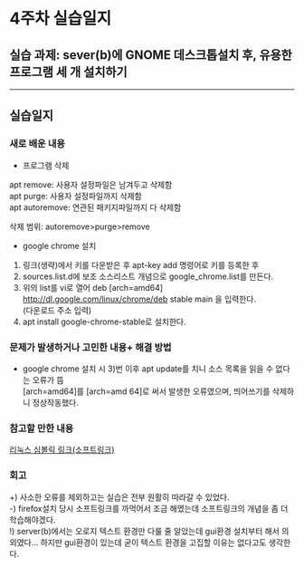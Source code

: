 # 4주차 실습일지

## 실습 과제: sever(b)에 GNOME 데스크톱설치 후, 유용한 프로그램 세 개 설치하기

- - -
## 실습일지


### 새로 배운 내용

* 프로그램 삭제    
    
apt remove: 사용자 설정파일은 남겨두고 삭제함    
apt purge: 사용자 설정파일까지 삭제함    
apt autoremove: 연관된 패키지파일까지 다 삭제함    

삭제 범위: autoremove>purge>remove   

* google chrome 설치    

1) 링크(생략)에서 키를 다운받은 후 apt-key add 명령어로 키를 등록한 후    
2) sources.list.d에 보조 소스리스트 개념으로 google_chrome.list를 만든다. 
3) 위의 list를 vi로 열어 deb [arch=amd64] http://dl.google.com/linux/chrome/deb stable main 을 입력한다.    
(다운로드 주소 입력)
4) apt install google-chrome-stable로 설치한다.


### 문제가 발생하거나 고민한 내용+ 해결 방법
* google chrome 설치 시 3)번 이후 apt update를 치니 소스 목록을 읽을 수 없다는 오류가 뜸   
[arch=amd64]를 [arch=amd 64]로 써서 발생한 오류였으며, 띄어쓰기를 삭제하니 정상작동했다.


### 참고할 만한 내용
[리눅스 심볼릭 링크(소프트링크)](https://server-talk.tistory.com/140)
 
### 회고
+) 사소한 오류를 제외하고는 실습은 전부 원활히 따라갈 수 있었다.   
-) firefox설치 당시 소프트링크를 까먹어서 조금 해멨는데 소프트링크의 개념을 좀 더 학습해야겠다.   
!) server(b)에서는 오로지 텍스트 환경만 다룰 줄 알았는데 gui환경 설치부터 해서 의외였다... 하지만 gui환경이 있는데 굳이 텍스트 환경을 고집할 이유는 없다고도 생각한다.   
